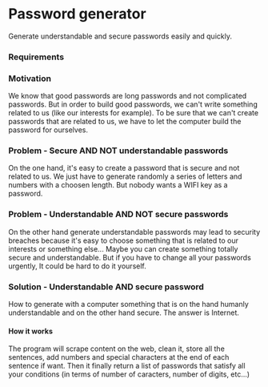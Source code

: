 # Password generator
Generate understandable and secure passwords easily and quickly.

### Requirements


### Motivation
We know that good passwords are long passwords and not complicated passwords. But in order to build good passwords, we can't write something related to us (like our interests for example). To be sure that we can't create passwords that are related to us, we have to let the computer build the password for ourselves.

### Problem - Secure AND NOT understandable passwords
On the one hand, it's easy to create a password that is secure and not related to us. We just have to generate randomly a series of letters and numbers with a choosen length. But nobody wants a WIFI key as a password.

### Problem - Understandable AND NOT secure passwords
On the other hand generate understandable passwords may lead to security breaches because it's easy to choose something that is related to our interests or something else... Maybe you can create something totally secure and understandable. But if you have to change all your passwords urgently, It could be hard to do it yourself.

### Solution - Understandable AND secure password
How to generate with a computer something that is on the hand humanly understandable and on the other hand secure. The answer is Internet.

#### How it works
The program will scrape content on the web, clean it, store all the sentences, add numbers and special characters at the end of each sentence if want. Then it finally return a list of passwords that satisfy all your conditions (in terms of number of caracters, number of digits, etc...)

